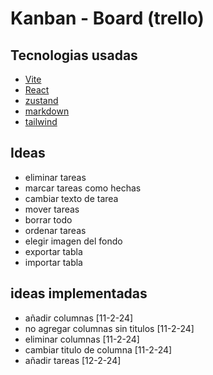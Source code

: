 # Kanban - Board (trello)

## Tecnologias usadas
- [Vite](https://vitejs.dev/)
- [React](https://react.dev/)
- [zustand](https://zustand-demo.pmnd.rs/)
- [markdown](https://www.markdownguide.org/)
- [tailwind](https://tailwindcss.com/)

## Ideas
- eliminar tareas
- marcar tareas como hechas
- cambiar texto de tarea
- mover tareas
- borrar todo
- ordenar tareas
- elegir imagen del fondo
- exportar tabla
- importar tabla

## ideas implementadas
- añadir columnas [11-2-24]
- no agregar columnas sin titulos [11-2-24]
- eliminar columnas [11-2-24]
- cambiar titulo de columna [11-2-24]
- añadir tareas [12-2-24]